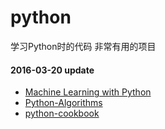 ﻿python
======
学习Python时的代码
非常有用的项目




#### 2016-03-20 update 

- [Machine Learning with Python](https://github.com/xxg1413/MachineLearning)  
- [Python-Algorithms](https://github.com/xxg1413/Python-Algorithms)
- [python-cookbook](https://github.com/xxg1413/python-cookbook)
